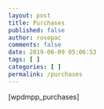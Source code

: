 ```yaml
---
layout: post
title: Purchases
published: false
author: rosepac
comments: false
date: 2019-06-09 05:06:53
tags: [ ]
categories: [ ]
permalink: /purchases
---
```

[wpdmpp_purchases]